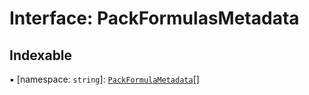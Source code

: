 # Interface: PackFormulasMetadata

## Indexable

▪ [namespace: `string`]: [`PackFormulaMetadata`](../types/PackFormulaMetadata.md)[]
